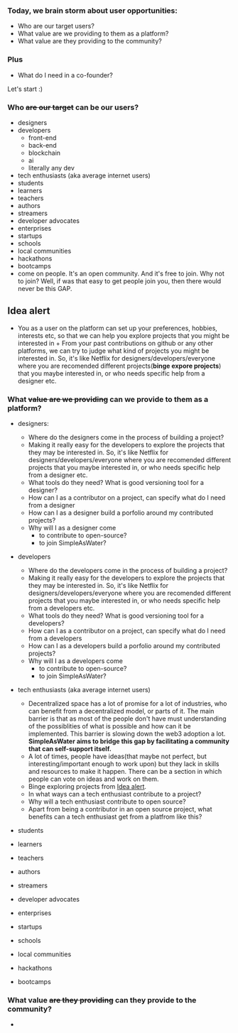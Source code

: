 ### Today, we brain storm about user opportunities:
- Who are our target users?
- What value are we providing to them as a platform?
- What value are they providing to the community?

### Plus
- What do I need in a co-founder?

Let's start :)

### Who ~~are our target~~ can be our users?
- designers
- developers
    - front-end
    - back-end
    - blockchain
    - ai
    - literally any dev
- tech enthusiasts (aka average internet users)
- students
- learners
- teachers
- authors
- streamers
- developer advocates
- enterprises
- startups
- schools
- local communities
- hackathons
- bootcamps
- come on people. It's an open community. And it's free to join. Why not to join?
Well, if was that easy to get people join you, then there would never be this GAP.

## Idea alert
- You as a user on the platform can set up your preferences, hobbies, interests etc, so that we can help you explore projects that you might be interested in + From your past contributions on github or any other platforms, we can try to judge what kind of projects you might be interested in.
So, it's like Netflix for designers/developers/everyone where you are recomended different projects(**binge expore projects**) that you maybe interested in, or who needs specific help from a designer etc.

### What ~~value are we providing~~ can we provide to them as a platform?
- designers:
    - Where do the designers come in the process of building a project?
    - Making it really easy for the developers to explore the projects that they may be interested in. So, it's like Netflix for designers/developers/everyone where you are recomended different projects that you maybe interested in, or who needs specific help from a designer etc.
    - What tools do they need? What is good versioning tool for a designer?
    - How can I as a contributor on a project, can specify what do I need from a designer
    - How can I as a designer build a porfolio around my contributed projects?
    - Why will I as a designer come
        - to contribute to open-source?
        - to join SimpleAsWater?
- developers
    - Where do the developers come in the process of building a project?
    - Making it really easy for the developers to explore the projects that they may be interested in. So, it's like Netflix for designers/developers/everyone where you are recomended different projects that you maybe interested in, or who needs specific help from a developers etc.
    - What tools do they need? What is good versioning tool for a developers?
    - How can I as a contributor on a project, can specify what do I need from a developers
    - How can I as a developers build a porfolio around my contributed projects?
    - Why will I as a developers come
        - to contribute to open-source?
        - to join SimpleAsWater?

- tech enthusiasts (aka average internet users)
    - Decentralized space has a lot of promise for a lot of industries, who can benefit from a decentralized model, or parts of it. The main barrier is that as most of the people don't have must understanding of the possiblities of what is possible and how can it be implemented. This barrier is slowing down the web3 adoption a lot. **SimpleAsWater aims to bridge this gap by facilitating a community that can self-support itself.**
    - A lot of times, people have ideas(that maybe not perfect, but interesting/important enough to work upon) but they lack in skills and resources to make it happen. There can be a section in which people can vote on ideas and work on them.
    - Binge exploring projects from [Idea alert](#idea-alert).
    - In what ways can a tech enthusiast contribute to a project?
    - Why will a tech enthusiast contribute to open source?
    - Apart from being a contributor in an open source project, what benefits can a tech enthusiast get from a platfrom like this?


- students
- learners
- teachers
- authors
- streamers
- developer advocates
- enterprises
- startups
- schools
- local communities
- hackathons
- bootcamps


### What value ~~are they providing~~ can they provide to the community?

- 
